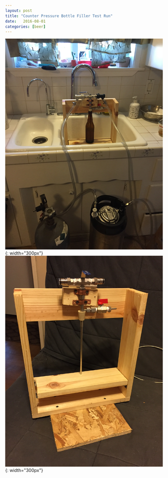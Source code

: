 ```yaml
---
layout: post
title: "Counter Pressure Bottle Filler Test Run" 
date:   2016-08-01
categories: [beer]
---
```

![](/static/img/beer/cpbf1.JPG){: width="300px"}
![](/static/img/beer/cpbf2.JPG){: width="300px"}

